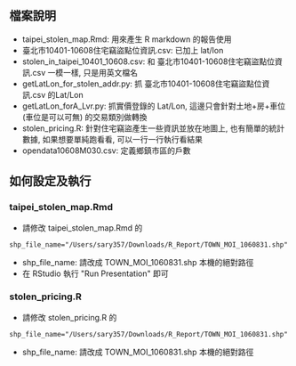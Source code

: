 ## 檔案說明
- taipei_stolen_map.Rmd: 用來產生 R markdown 的報告使用
- 臺北市10401-10608住宅竊盜點位資訊.csv: 已加上 lat/lon
- stolen_in_taipei_10401_10608.csv: 和  臺北市10401-10608住宅竊盜點位資訊.csv 一模一樣, 只是用英文檔名
- getLatLon_for_stolen_addr.py: 抓 臺北市10401-10608住宅竊盜點位資訊.csv 的Lat/Lon
- getLatLon_forA_Lvr.py: 抓實價登錄的 Lat/Lon, 這邊只會針對土地+房+車位(車位是可以可無) 的交易類別做轉換
- stolen_pricing.R: 針對住宅竊盜產生一些資訊並放在地圖上, 也有簡單的統計數據, 如果想要單純跑看看, 可以一行一行執行看結果
- opendata10608M030.csv: 定義鄉鎮市區的戶數

## 如何設定及執行
### taipei_stolen_map.Rmd
- 請修改 taipei_stolen_map.Rmd 的

```
shp_file_name="/Users/sary357/Downloads/R_Report/TOWN_MOI_1060831.shp"
```
- shp_file_name: 請改成 TOWN_MOI_1060831.shp 本機的絕對路徑
- 在 RStudio 執行 "Run Presentation" 即可

### stolen_pricing.R
- 請修改 stolen_pricing.R 的

```
shp_file_name="/Users/sary357/Downloads/R_Report/TOWN_MOI_1060831.shp"
```
- shp_file_name: 請改成 TOWN_MOI_1060831.shp 本機的絕對路徑
